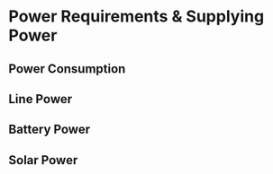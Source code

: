 # Power Requirements & Supplying Power

## Power Consumption

## Line Power

## Battery Power

## Solar Power
